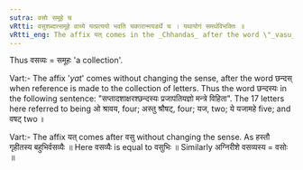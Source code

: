 ```yaml
---
sutra: वसोः समूहे च
vRtti: वसुशब्दात्समूहे वाच्ये यत्प्रत्ययो भवति चकारान्मयडर्थे च । यथायोगं समर्थविभक्तिः ॥
vRtti_eng: The affix यत् comes in the _Chhandas_ after the word \"_vasu_\", when a collection is meant, as well as with the force of _mayat_.
---
```

Thus वसव्यः = समूहः 'a collection'.

Vart:- The affix '_yat_' comes without changing the sense, after the word छन्दस् when reference is made to the collection of letters. Thus the word छन्दस्यः in the following sentence: "सप्तादशाक्षरश्छन्दस्यः प्रजापतियज्ञो मन्त्रे विहिता". The 17 letters here referred to being ओ श्रावय, four; अस्तु श्रौषट्, four; यज, two; ये यजामहे five; and वषट् two ॥

Vart:- The affix यत् comes after वसु without changing the sense. As हस्तौ गृहीतस्य बहुभिर्वसव्यैः ॥ Here वसव्यैः is equal to वसुभिः ॥ Similarly अग्निरीशे वसव्यस्य = वसोः ॥
